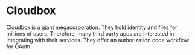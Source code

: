 # Cloudbox

Cloudbox is a giant megacorporation. They hold identity and files for millions of users. Therefore, many third party apps are interested in integrating with their services. They offer an authorization code workflow for OAuth.